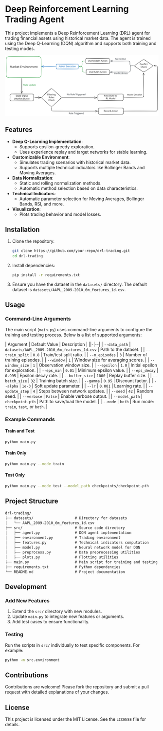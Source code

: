 # Deep Reinforcement Learning Trading Agent

This project implements a Deep Reinforcement Learning (DRL) agent for trading financial assets using historical market data. The agent is trained using the Deep Q-Learning (DQN) algorithm and supports both training and testing modes.

![](assets/rl-trading.svg)

## Features

- **Deep Q-Learning Implementation**: 
  - Supports epsilon-greedy exploration.
  - Uses experience replay and target networks for stable learning.
- **Customizable Environment**: 
  - Simulates trading scenarios with historical market data.
  - Supports multiple technical indicators like Bollinger Bands and Moving Averages.
- **Data Normalization**: 
  - Static and rolling normalization methods.
  - Automatic method selection based on data characteristics.
- **Technical Indicators**: 
  - Automatic parameter selection for Moving Averages, Bollinger Bands, RSI, and more.
- **Visualization**: 
  - Plots trading behavior and model losses.


## Installation

1. Clone the repository:
   ```bash
   git clone https://github.com/your-repo/drl-trading.git
   cd drl-trading
   ```

2. Install dependencies:
   ```bash
   pip install -r requirements.txt
   ```

3. Ensure you have the dataset in the `datasets/` directory. The default dataset is `datasets/AAPL_2009-2010_6m_features_1d.csv`.



## Usage

### Command-Line Arguments

The main script (`main.py`) uses command-line arguments to configure the training and testing process. Below is a list of supported arguments:

| Argument            | Default Value                          | Description                                   |
||-|--|
| `--data_path`       | `datasets/AAPL_2009-2010_6m_features_1d.csv` | Path to the dataset.                         |
| `--train_split`     | `0.8`                                  | Train/test split ratio.                      |
| `--n_episodes`      | `3`                                    | Number of training episodes.                 |
| `--window`          | `1`                                    | Window size for averaging scores.            |
| `--window_size`     | `1`                                    | Observation window size.                     |
| `--epsilon`         | `1.0`                                  | Initial epsilon for exploration.             |
| `--eps_min`         | `0.01`                                 | Minimum epsilon value.                       |
| `--eps_decay`       | `0.995`                                | Epsilon decay rate.                          |
| `--buffer_size`     | `1000`                                 | Replay buffer size.                          |
| `--batch_size`      | `32`                                   | Training batch size.                         |
| `--gamma`           | `0.95`                                 | Discount factor.                             |
| `--alpha`           | `1e-3`                                 | Soft update parameter.                       |
| `--lr`              | `0.001`                                | Learning rate.                               |
| `--update_step`     | `4`                                    | Steps between network updates.               |
| `--seed`            | `42`                                   | Random seed.                                 |
| `--verbose`         | `False`                                | Enable verbose output.                       |
| `--model_path`      | `checkpoint.pth`                       | Path to save/load the model.                 |
| `--mode`            | `both`                                 | Run mode: `train`, `test`, or `both`.        |

### Example Commands

#### Train and Test
```bash
python main.py
```

#### Train Only
```bash
python main.py --mode train
```

#### Test Only
```bash
python main.py --mode test --model_path checkpoints/checkpoint.pth
```


## Project Structure

```
drl-trading/
├── datasets/                   # Directory for datasets
│   └── AAPL_2009-2010_6m_features_1d.csv
├── src/                        # Source code directory
│   ├── agent.py                # DQN agent implementation
│   ├── environment.py          # Trading environment
│   ├── features.py             # Technical indicators computation
│   ├── model.py                # Neural network model for DQN
│   ├── preprocess.py           # Data preprocessing utilities
│   ├── plots.py                # Plotting utilities
├── main.py                     # Main script for training and testing
├── requirements.txt            # Python dependencies
└── README.md                   # Project documentation
```


## Development

### Add New Features
1. Extend the `src/` directory with new modules.
2. Update `main.py` to integrate new features or arguments.
3. Add test cases to ensure functionality.

### Testing
Run the scripts in `src/` individually to test specific components. For example:
```bash
python -m src.environment
```

## Contributions
Contributions are welcome! Please fork the repository and submit a pull request with detailed explanations of your changes.


## License
This project is licensed under the MIT License. See the `LICENSE` file for details.